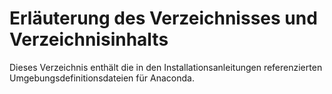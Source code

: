 # Erläuterung des Verzeichnisses und Verzeichnisinhalts

Dieses Verzeichnis enthält die in den Installationsanleitungen referenzierten Umgebungsdefinitionsdateien für Anaconda.
